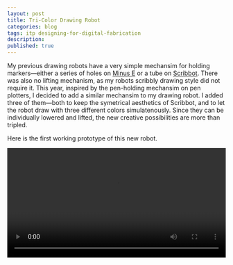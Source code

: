 ```yaml
---
layout: post
title: Tri-Color Drawing Robot
categories: blog
tags: itp designing-for-digital-fabrication
description:
published: true
---
```


My previous drawing robots have a very simple mechansim for holding markers—either a series of holes on [Minus E](https://jackbdu.com/works/minus-e/) or a tube on [Scribbot](https://jackbdu.com/blog/drawing-robot-redesigned/). There was also no lifting mechanism, as my robots scribbly drawing style did not require it. This year, inspired by the pen-holding mechansim on pen plotters, I decided to add a similar mechansim to my drawing robot. I added three of them—both to keep the symetrical aesthetics of Scribbot, and to let the robot draw with three different colors simulatenously. Since they can be individually lowered and lifted, the new creative possibilities are more than tripled.

<!--more-->

Here is the first working prototype of this new robot.

<video width="100%" preload="auto">
  <source src="/media{{ page.url }}tri-color-drawing-robot-first-working-prototype-1080p.mp4" type='video/mp4'>
</video>

